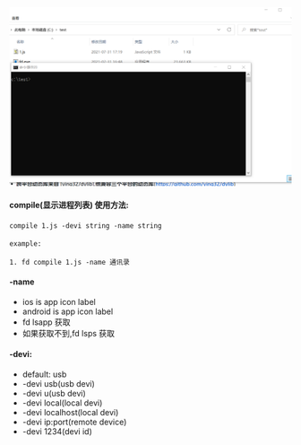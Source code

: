 ![](gif/compile.webp)

#### compile(显示进程列表) 使用方法:
````
compile 1.js -devi string -name string

example:

1. fd compile 1.js -name 通讯录

````

#### -name
- ios is app icon label
- android is app icon label
- fd lsapp 获取
- 如果获取不到,fd lsps 获取

#### -devi:
- default: usb
- -devi usb(usb devi)
- -devi u(usb devi)
- -devi local(local devi)
- -devi localhost(local devi)
- -devi ip:port(remote device)
- -devi 1234(devi id)